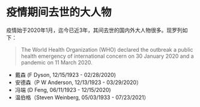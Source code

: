 # 疫情期间去世的大人物

疫情始于2020年1月，迄今已近3年，其间去世的国内外大人物很多。现罗列如下：

> The World Health Organization (WHO) declared the outbreak a public health emergency of international concern on 30 January 2020 and a pandemic on 11 March 2020.

- 戴森 (F Dyson, 12/15/1923 - 02/28/2020)
- 安德森（P W Anderson, 12/13/1923 - 03/29/2020）
- 冯端 (D Feng, 06/11/1923 - 12/15/2020)
- 温伯格（Steven Weinberg, 05/03/1933 - 07/23/2021）

